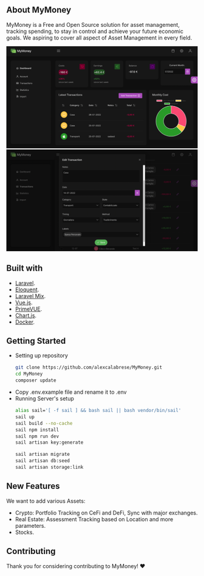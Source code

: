 


## About MyMoney

MyMoney is a Free and Open Source solution for asset management, tracking spending, to stay in control and achieve your future economic goals. 
We aspiring to cover all aspect of Asset Management in every field.


<a href="#"><img src="demo/dashboard.png" title="demo" alt="demo"></a>
<a href="#"><img src="demo/transactions.png" title="demo" alt="demo"></a>


## Built with
- [Laravel](https://laravel.com).
- [Eloquent](https://laravel.com/docs/eloquent).
- [Laravel Mix](https://laravel-mix.com/).
- [Vue.js](https://vuejs.org/).
- [PrimeVUE](https://www.primefaces.org/primevue/#/).
- [Chart.js](https://www.chartjs.org/).
- [Docker](https://www.docker.com/).

 
## Getting Started
- Setting up repository
	```bash
	git clone https://github.com/alexcalabrese/MyMoney.git
	cd MyMoney
	composer update
	```
- Copy .env.example file and rename it to .env
- Running Server's setup
	```bash
	alias sail='[ -f sail ] && bash sail || bash vendor/bin/sail'
	sail up
	sail build --no-cache
	sail npm install
	sail npm run dev
	sail artisan key:generate
	```
	```bash
	sail artisan migrate
	sail artisan db:seed
	sail artisan storage:link
	```

## New Features

We want to add various Assets:
 - Crypto: Portfolio Tracking on CeFi and DeFi, Sync with major exchanges.
 - Real Estate: Assessment Tracking based on Location and more parameters.
 - Stocks.

## Contributing

Thank you for considering contributing to MyMoney! ❤
